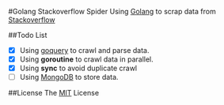 #Golang Stackoverflow Spider
Using [Golang](https://golang.org/) to scrap data from [Stackoverflow](http://stackoverflow.com/)

##Todo List
- [x] Using [goquery](https://github.com/PuerkitoBio/goquery) to crawl and parse data.
- [x] Using **goroutine** to crawl data in parallel.
- [x] Using **sync** to avoid duplicate crawl
- [ ] Using [MongoDB](https://www.mongodb.com/) to store data.

##License
The [MIT](http://opensource.org/licenses/MIT) License 